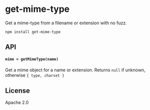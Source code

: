 # get-mime-type

Get a mime-type from a filename or extension with no fuzz.

```
npm install get-mime-type
```

## API

#### `mime = getMimeType(name)`

Get a mime object for a name or extension.
Returns `null` if unknown, otherwise `{ type, charset }`

## License

Apache 2.0
